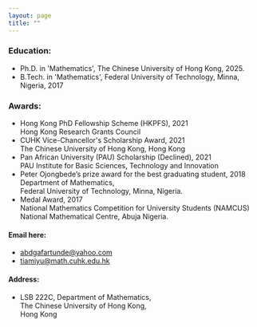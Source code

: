 ```yaml
---
layout: page
title: ""
---
```

### Education:
- Ph.D. in 'Mathematics', The Chinese University of Hong Kong, 2025. 
- B.Tech. in 'Mathematics', Federal University of Technology, Minna, Nigeria, 2017

### Awards:
- Hong Kong PhD Fellowship Scheme (HKPFS), 2021 \
  Hong Kong Research Grants Council
- CUHK Vice-Chancellor's Scholarship Award, 2021 \
  The Chinese University of Hong Kong, Hong Kong
- Pan African University (PAU) Scholarship (Declined), 2021 \
  PAU Institute for Basic Sciences, Technology and Innovation
- Peter Ojongbede’s prize award for the best graduating student, 2018 \
  Department of Mathematics, \
  Federal University of Technology, Minna, Nigeria.
- Medal Award, 2017 \
  National Mathematics Competition for University Students (NAMCUS) \
  National Mathematical Centre, Abuja Nigeria.

#### Email here: 
- abdgafartunde@yahoo.com
- tiamiyu@math.cuhk.edu.hk

#### Address:
- LSB 222C, Department of Mathematics, \
The Chinese University of Hong Kong, \
Hong Kong
